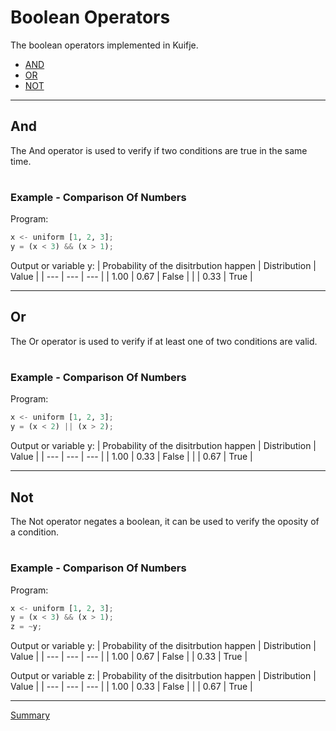 # Boolean Operators

The boolean operators implemented in Kuifje.

- [AND](#and)
- [OR](#or)
- [NOT](#not)

---

## And

The And operator is used to verify if two conditions are true in the same time.

#

### Example - Comparison Of Numbers

Program:
```python
x <- uniform [1, 2, 3];
y = (x < 3) && (x > 1);
```

Output or variable y:
| Probability of the disitrbution happen | Distribution | Value | 
| --- | --- | --- |
| 1.00 | 0.67 | False |
|  | 0.33 | True |

---

## Or

The Or operator is used to verify if at least one of two conditions are valid.

#

### Example - Comparison Of Numbers

Program:
```python
x <- uniform [1, 2, 3];
y = (x < 2) || (x > 2);
```

Output or variable y:
| Probability of the disitrbution happen | Distribution | Value | 
| --- | --- | --- |
| 1.00 | 0.33 | False |
|  | 0.67 | True |

---

## Not

The Not operator negates a boolean, it can be used to verify the oposity of a condition.

#

### Example - Comparison Of Numbers

Program:
```python
x <- uniform [1, 2, 3];
y = (x < 3) && (x > 1);
z = ~y;
```

Output or variable y:
| Probability of the disitrbution happen | Distribution | Value | 
| --- | --- | --- |
| 1.00 | 0.67 | False 
|  | 0.33 | True |

Output or variable z:
| Probability of the disitrbution happen | Distribution | Value | 
| --- | --- | --- |
| 1.00 | 0.33 | False |
|  | 0.67 | True |

---

[Summary](https://github.com/gleisonsdm/Kuifje-Documentation)
